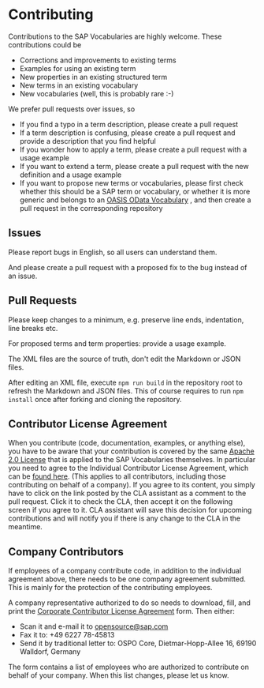 # Contributing

Contributions to the SAP Vocabularies are highly welcome. These contributions could be
* Corrections and improvements to existing terms 
* Examples for using an existing term 
* New properties in an existing structured term
* New terms in an existing vocabulary
* New vocabularies (well, this is probably rare :-)

We prefer pull requests over issues, so 
* If you find a typo in a term description, please create a pull request
* If a term description is confusing, please create a pull request and provide a description that you find helpful
* If you wonder how to apply a term, please create a pull request with a usage example
* If you want to extend a term, please create a pull request with the new definition and a usage example
* If you want to propose new terms or vocabularies, please first check whether this should be a SAP term or vocabulary, or whether it is more generic and belongs to an [OASIS OData Vocabulary](https://github.com/oasis-tcs/odata-vocabularies) , and then create a pull request in the corresponding repository


## Issues

Please report bugs in English, so all users can understand them. 

And please create a pull request with a proposed fix to the bug instead of an issue.


## Pull Requests

Please keep changes to a minimum, e.g. preserve line ends, indentation, line breaks etc.

For proposed terms and term properties: provide a usage example.

The XML files are the source of truth, don't edit the Markdown or JSON files.

After editing an XML file, execute `npm run build` in the repository root to refresh the Markdown and JSON files. This of course requires to run `npm install` once after forking and cloning the repository.


## Contributor License Agreement

When you contribute (code, documentation, examples, or anything else), you have to be aware that your contribution is covered by the same [Apache 2.0 License](LICENSE) that is applied to the SAP Vocabularies themselves.
In particular you need to agree to the Individual Contributor License Agreement,
which can be [found here](https://gist.github.com/CLAassistant/bd1ea8ec8aa0357414e8).
(This applies to all contributors, including those contributing on behalf of a company). If you agree to its content, you simply have to click on the link posted by the CLA assistant as a comment to the pull request. Click it to check the CLA, then accept it on the following screen if you agree to it. CLA assistant will save this decision for upcoming contributions and will notify you if there is any change to the CLA in the meantime.


## Company Contributors

If employees of a company contribute code, in addition to the individual agreement above, there needs to be one company agreement submitted. This is mainly for the protection of the contributing employees.

A company representative authorized to do so needs to download, fill, and print the [Corporate Contributor License Agreement](docs/SAP%20CCLA.pdf) form. Then either:

* Scan it and e-mail it to opensource@sap.com
* Fax it to: +49 6227 78-45813
* Send it by traditional letter to: OSPO Core, Dietmar-Hopp-Allee 16, 69190 Walldorf, Germany

The form contains a list of employees who are authorized to contribute on behalf of your company. When this list changes, please let us know.
